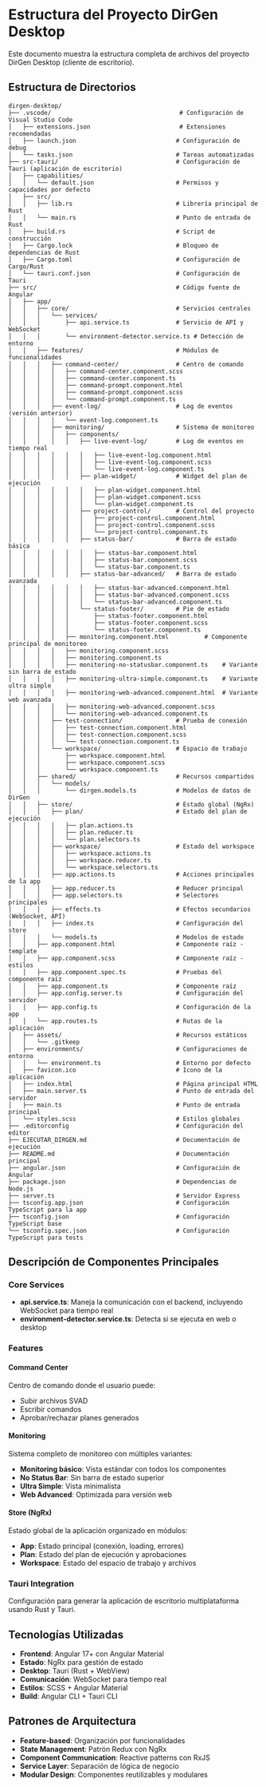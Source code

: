 # Estructura del Proyecto DirGen Desktop

Este documento muestra la estructura completa de archivos del proyecto DirGen Desktop (cliente de escritorio).

## Estructura de Directorios

```
dirgen-desktop/
├── .vscode/                                    # Configuración de Visual Studio Code
│   ├── extensions.json                         # Extensiones recomendadas
│   ├── launch.json                            # Configuración de debug
│   └── tasks.json                             # Tareas automatizadas
├── src-tauri/                                 # Configuración de Tauri (aplicación de escritorio)
│   ├── capabilities/
│   │   └── default.json                       # Permisos y capacidades por defecto
│   ├── src/
│   │   ├── lib.rs                             # Librería principal de Rust
│   │   └── main.rs                            # Punto de entrada de Rust
│   ├── build.rs                               # Script de construcción
│   ├── Cargo.lock                             # Bloqueo de dependencias de Rust
│   ├── Cargo.toml                             # Configuración de Cargo/Rust
│   └── tauri.conf.json                        # Configuración de Tauri
├── src/                                       # Código fuente de Angular
│   ├── app/
│   │   ├── core/                              # Servicios centrales
│   │   │   └── services/
│   │   │       ├── api.service.ts             # Servicio de API y WebSocket
│   │   │       └── environment-detector.service.ts # Detección de entorno
│   │   ├── features/                          # Módulos de funcionalidades
│   │   │   ├── command-center/                # Centro de comando
│   │   │   │   ├── command-center.component.scss
│   │   │   │   ├── command-center.component.ts
│   │   │   │   ├── command-prompt.component.html
│   │   │   │   ├── command-prompt.component.scss
│   │   │   │   └── command-prompt.component.ts
│   │   │   ├── event-log/                     # Log de eventos (versión anterior)
│   │   │   │   └── event-log.component.ts
│   │   │   ├── monitoring/                    # Sistema de monitoreo
│   │   │   │   ├── components/
│   │   │   │   │   ├── live-event-log/        # Log de eventos en tiempo real
│   │   │   │   │   │   ├── live-event-log.component.html
│   │   │   │   │   │   ├── live-event-log.component.scss
│   │   │   │   │   │   └── live-event-log.component.ts
│   │   │   │   │   ├── plan-widget/           # Widget del plan de ejecución
│   │   │   │   │   │   ├── plan-widget.component.html
│   │   │   │   │   │   ├── plan-widget.component.scss
│   │   │   │   │   │   └── plan-widget.component.ts
│   │   │   │   │   ├── project-control/       # Control del proyecto
│   │   │   │   │   │   ├── project-control.component.html
│   │   │   │   │   │   ├── project-control.component.scss
│   │   │   │   │   │   └── project-control.component.ts
│   │   │   │   │   ├── status-bar/            # Barra de estado básica
│   │   │   │   │   │   ├── status-bar.component.html
│   │   │   │   │   │   ├── status-bar.component.scss
│   │   │   │   │   │   └── status-bar.component.ts
│   │   │   │   │   ├── status-bar-advanced/   # Barra de estado avanzada
│   │   │   │   │   │   ├── status-bar-advanced.component.html
│   │   │   │   │   │   ├── status-bar-advanced.component.scss
│   │   │   │   │   │   └── status-bar-advanced.component.ts
│   │   │   │   │   └── status-footer/         # Pie de estado
│   │   │   │   │       ├── status-footer.component.html
│   │   │   │   │       ├── status-footer.component.scss
│   │   │   │   │       └── status-footer.component.ts
│   │   │   │   ├── monitoring.component.html          # Componente principal de monitoreo
│   │   │   │   ├── monitoring.component.scss
│   │   │   │   ├── monitoring.component.ts
│   │   │   │   ├── monitoring-no-statusbar.component.ts    # Variante sin barra de estado
│   │   │   │   ├── monitoring-ultra-simple.component.ts    # Variante ultra simple
│   │   │   │   ├── monitoring-web-advanced.component.html  # Variante web avanzada
│   │   │   │   ├── monitoring-web-advanced.component.scss
│   │   │   │   └── monitoring-web-advanced.component.ts
│   │   │   ├── test-connection/               # Prueba de conexión
│   │   │   │   ├── test-connection.component.html
│   │   │   │   ├── test-connection.component.scss
│   │   │   │   └── test-connection.component.ts
│   │   │   └── workspace/                     # Espacio de trabajo
│   │   │       ├── workspace.component.html
│   │   │       ├── workspace.component.scss
│   │   │       └── workspace.component.ts
│   │   ├── shared/                            # Recursos compartidos
│   │   │   └── models/
│   │   │       └── dirgen.models.ts           # Modelos de datos de DirGen
│   │   ├── store/                             # Estado global (NgRx)
│   │   │   ├── plan/                          # Estado del plan de ejecución
│   │   │   │   ├── plan.actions.ts
│   │   │   │   ├── plan.reducer.ts
│   │   │   │   └── plan.selectors.ts
│   │   │   ├── workspace/                     # Estado del workspace
│   │   │   │   ├── workspace.actions.ts
│   │   │   │   ├── workspace.reducer.ts
│   │   │   │   └── workspace.selectors.ts
│   │   │   ├── app.actions.ts                 # Acciones principales de la app
│   │   │   ├── app.reducer.ts                 # Reducer principal
│   │   │   ├── app.selectors.ts               # Selectores principales
│   │   │   ├── effects.ts                     # Efectos secundarios (WebSocket, API)
│   │   │   ├── index.ts                       # Configuración del store
│   │   │   └── models.ts                      # Modelos de estado
│   │   ├── app.component.html                 # Componente raíz - template
│   │   ├── app.component.scss                 # Componente raíz - estilos
│   │   ├── app.component.spec.ts              # Pruebas del componente raíz
│   │   ├── app.component.ts                   # Componente raíz
│   │   ├── app.config.server.ts               # Configuración del servidor
│   │   ├── app.config.ts                      # Configuración de la app
│   │   └── app.routes.ts                      # Rutas de la aplicación
│   ├── assets/                                # Recursos estáticos
│   │   └── .gitkeep
│   ├── environments/                          # Configuraciones de entorno
│   │   └── environment.ts                     # Entorno por defecto
│   ├── favicon.ico                            # Icono de la aplicación
│   ├── index.html                             # Página principal HTML
│   ├── main.server.ts                         # Punto de entrada del servidor
│   ├── main.ts                                # Punto de entrada principal
│   └── styles.scss                            # Estilos globales
├── .editorconfig                              # Configuración del editor
├── EJECUTAR_DIRGEN.md                         # Documentación de ejecución
├── README.md                                  # Documentación principal
├── angular.json                               # Configuración de Angular
├── package.json                               # Dependencias de Node.js
├── server.ts                                  # Servidor Express
├── tsconfig.app.json                          # Configuración TypeScript para la app
├── tsconfig.json                              # Configuración TypeScript base
└── tsconfig.spec.json                         # Configuración TypeScript para tests
```

## Descripción de Componentes Principales

### Core Services
- **api.service.ts**: Maneja la comunicación con el backend, incluyendo WebSocket para tiempo real
- **environment-detector.service.ts**: Detecta si se ejecuta en web o desktop

### Features

#### Command Center
Centro de comando donde el usuario puede:
- Subir archivos SVAD
- Escribir comandos
- Aprobar/rechazar planes generados

#### Monitoring
Sistema completo de monitoreo con múltiples variantes:
- **Monitoring básico**: Vista estándar con todos los componentes
- **No Status Bar**: Sin barra de estado superior
- **Ultra Simple**: Vista minimalista
- **Web Advanced**: Optimizada para versión web

#### Store (NgRx)
Estado global de la aplicación organizado en módulos:
- **App**: Estado principal (conexión, loading, errores)
- **Plan**: Estado del plan de ejecución y aprobaciones
- **Workspace**: Estado del espacio de trabajo y archivos

### Tauri Integration
Configuración para generar la aplicación de escritorio multiplataforma usando Rust y Tauri.

## Tecnologías Utilizadas

- **Frontend**: Angular 17+ con Angular Material
- **Estado**: NgRx para gestión de estado
- **Desktop**: Tauri (Rust + WebView)
- **Comunicación**: WebSocket para tiempo real
- **Estilos**: SCSS + Angular Material
- **Build**: Angular CLI + Tauri CLI

## Patrones de Arquitectura

- **Feature-based**: Organización por funcionalidades
- **State Management**: Patrón Redux con NgRx
- **Component Communication**: Reactive patterns con RxJS
- **Service Layer**: Separación de lógica de negocio
- **Modular Design**: Componentes reutilizables y modulares
